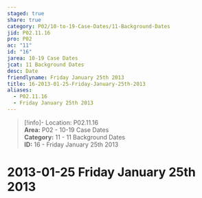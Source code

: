 ```yaml
---  
staged: true  
share: true  
category: P02/10-to-19-Case-Dates/11-Background-Dates  
jid: P02.11.16  
pro: P02  
ac: "11"  
id: "16"  
jarea: 10-19 Case Dates  
jcat: 11 Background Dates  
desc: Date  
friendlyname: Friday January 25th 2013  
title: 16-2013-01-25-Friday-January-25th-2013  
aliases:  
  - P02.11.16  
  - Friday January 25th 2013  
---  
```

  
>[!info]- Location: P02.11.16  
>**Area:** P02 - 10-19 Case Dates  
>**Category:** 11 - 11 Background Dates  
>**ID:** 16 - Friday January 25th 2013  
  
# 2013-01-25 Friday January 25th 2013  
